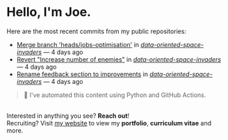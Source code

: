 # Hello, I'm Joe.
Here are the most recent commits from my public repositories:<br>
<!--activity_section_start-->
- [Merge branch 'heads/jobs-optimisation'](https://github.com/joebinns/data-oriented-space-invaders/commit/0fff08537181e95476b3fd11441f2708004859b9) in [*data-oriented-space-invaders*](https://github.com/joebinns/data-oriented-space-invaders) — 4 days ago
- [Revert "Increase number of enemies"](https://github.com/joebinns/data-oriented-space-invaders/commit/b20cf13335cb68944e988a95e7c0d08c636da87a) in [*data-oriented-space-invaders*](https://github.com/joebinns/data-oriented-space-invaders) — 4 days ago
- [Rename feedback section to improvements](https://github.com/joebinns/data-oriented-space-invaders/commit/b380e31e2472c68ba9d2bbdc5cc0a85973a14f50) in [*data-oriented-space-invaders*](https://github.com/joebinns/data-oriented-space-invaders) — 4 days ago
<!--activity_section_end-->
> 🚀 I've automated this content using Python  and GitHub Actions.

<br>Interested in anything you see? **Reach out**!<br>
Recruiting? Visit [my website](https://joebinns.com/) to view my **portfolio**, **curriculum vitae** and more.

